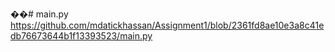 ��#   m a i n . p y 
https://github.com/mdatickhassan/Assignment1/blob/2361fd8ae10e3a8c41edb76673644b1f13393523/main.py
 
 
